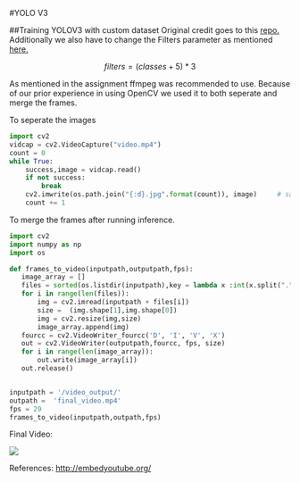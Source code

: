 #YOLO V3

##Training YOLOV3 with custom dataset
Original credit goes to this [repo.](https://github.com/ultralytics/yolov3)
Additionally we also have to change the Filters parameter as mentioned [here.](https://medium.com/@quangnhatnguyenle/how-to-train-yolov3-on-google-colab-to-detect-custom-objects-e-g-gun-detection-d3a1ee43eda1#120b)

```math
filters = (classes + 5)*3
```
As mentioned in the assignment ffmpeg was recommended to use. Because of our prior experience in using OpenCV we used it to both seperate and merge the frames.

To seperate the images

```python
import cv2
vidcap = cv2.VideoCapture("video.mp4")
count = 0
while True:
    success,image = vidcap.read()
    if not success:
        break
    cv2.imwrite(os.path.join("{:d}.jpg".format(count)), image)     # save frame as JPEG file
    count += 1
```

To merge the frames after running inference.
```python
import cv2
import numpy as np
import os

def frames_to_video(inputpath,outputpath,fps):
   image_array = []
   files = sorted(os.listdir(inputpath),key = lambda x :int(x.split(".")[0]))
   for i in range(len(files)):
       img = cv2.imread(inputpath + files[i])
       size =  (img.shape[1],img.shape[0])
       img = cv2.resize(img,size)
       image_array.append(img)
   fourcc = cv2.VideoWriter_fourcc('D', 'I', 'V', 'X')
   out = cv2.VideoWriter(outputpath,fourcc, fps, size)
   for i in range(len(image_array)):
       out.write(image_array[i])
   out.release()


inputpath = '/video_output/'
outpath =  'final_video.mp4'
fps = 29
frames_to_video(inputpath,outpath,fps)
```


Final Video:

[![](http://img.youtube.com/vi/1ruys6NzdQI/0.jpg)](http://www.youtube.com/watch?v=1ruys6NzdQI "")



References:
http://embedyoutube.org/

